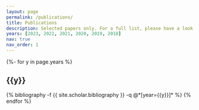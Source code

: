 ```yaml
---
layout: page
permalink: /publications/
title: Publications
description: Selected papers only. For a full list, please have a look at my [INSPIRE-HEP author page](https://inspirehep.net/authors/1656809).
years: [2023, 2022, 2021, 2020, 2019, 2018]
nav: true
nav_order: 1
---
```

<!-- _pages/publications.md -->
<div class="publications">

{%- for y in page.years %}
  <h2 class="year">{{y}}</h2>
  {% bibliography -f {{ site.scholar.bibliography }} -q @*[year={{y}}]* %}
{% endfor %}

</div>
